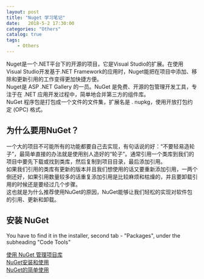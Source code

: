 ```yaml
---  
layout: post  
title: "Nuget 学习笔记"  
date:   2018-5-2 17:30:00   
categories: "Others"  
catalog: true  
tags:   
    - Others  
---  
```

  
 
Nuget是一个.NET平台下的开源的项目，它是Visual Studio的扩展。在使用Visual Studio开发基于.NET Framework的应用时，Nuget能把在项目中添加、移除和更新引用的工作变得更加快捷方便。  
Nuget是 ASP .NET Gallery 的一员。NuGet 是免费、开源的包管理开发工具，专注于在 .NET 应用开发过程中，简单地合并第三方的组件库。  
NuGet 程序包是打包成一个文件的文件集，扩展名是 . nupkg，使用开放打包约定 (OPC) 格式。  

## 为什么要用NuGet？

一个大的项目不可能所有的功能都要自己去实现，有句话说的好：“不要轻易造轮子”，最简单直接的办法就是使用别人造好的“轮子”。通常引用一个类库到我们的项目中要先下载或找到类库，然后复制到项目目录，最后添加引用。  
如果我们引用的类库有更新的版本并且我们想使用的话又要重新添加引用，一两个倒还好，如果引用数量较多的话重复添加引用是比较麻烦和枯燥的，并且要卸载引用的时候还是要经过几个步骤。  
这也就是为什么推荐使用NuGet的原因，NuGet能够让我们轻松的实现对软件包的引用、更新和卸载。  


## 安装 NuGet

You have to find it in the installer, second tab - "Packages", under the subheading "Code Tools"

[使用 NuGet 管理项目库](https://msdn.microsoft.com/zh-cn/magazine/hh547106.aspx)  
[NuGet安装和使用](https://www.cnblogs.com/ShaYeBlog/p/5552893.html)  
[NuGet的简单使用](https://www.cnblogs.com/nizhenghua/p/6422078.html)  